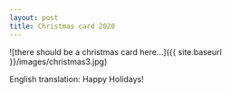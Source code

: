 ```yaml
---
layout: post
title: Christmas card 2020
---
```


![there should be a christmas card here...]({{ site.baseurl }}/images/christmas3.jpg)

English translation:
Happy Holidays!
